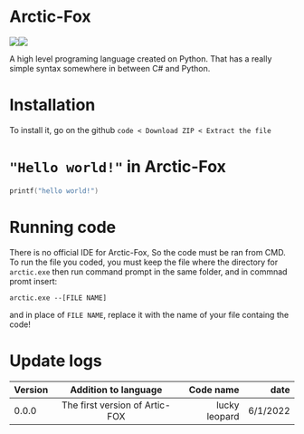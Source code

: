 # Arctic-Fox

<img src="https://user-images.githubusercontent.com/79488582/171751709-403777de-7695-4755-93ef-42033dc5a185.png"/><img src="https://user-images.githubusercontent.com/79488582/171751410-fe7ff53f-da6e-4bf0-944e-be8333a93fc6.png"/>

A high level programing language created on Python. That has a really simple syntax somewhere in between C# and Python.

# Installation
To install it, go on the github `code < Download ZIP < Extract the file`

# `"Hello world!"` in Arctic-Fox
```c
printf("hello world!")
```

# Running code
There is no official IDE for Arctic-Fox, So the code must be ran from CMD. To run the file you coded, you must keep the file where the directory for `arctic.exe` then run command prompt in the same folder, and in commnad promt insert: 

`arctic.exe --[FILE NAME]`

and in place of `FILE NAME`, replace it with the name of your file containg the code!

# Update logs


| Version        | Addition to language | Code name  | date  |
| ------------- |:-------------:| -----:| -----:|
| 0.0.0      | The first version of Artic-FOX | lucky leopard |  6/1/2022|
